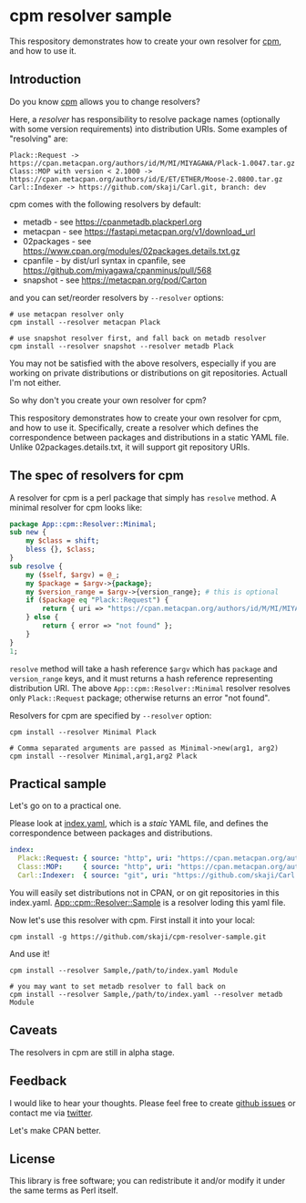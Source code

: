 # cpm resolver sample

This respository demonstrates how to create your own resolver for [cpm](https://github.com/skaji/cpm),
and how to use it.

## Introduction

Do you know [cpm](https://github.com/skaji/cpm) allows you to change resolvers?

Here, a *resolver* has responsibility to resolve
package names (optionally with some version requirements) into distribution URIs.
Some examples of "resolving" are:

    Plack::Request -> https://cpan.metacpan.org/authors/id/M/MI/MIYAGAWA/Plack-1.0047.tar.gz
    Class::MOP with version < 2.1000 -> https://cpan.metacpan.org/authors/id/E/ET/ETHER/Moose-2.0800.tar.gz
    Carl::Indexer -> https://github.com/skaji/Carl.git, branch: dev

cpm comes with the following resolvers by default:

* metadb - see https://cpanmetadb.plackperl.org
* metacpan - see https://fastapi.metacpan.org/v1/download_url
* 02packages - see https://www.cpan.org/modules/02packages.details.txt.gz
* cpanfile - by dist/url syntax in cpanfile, see https://github.com/miyagawa/cpanminus/pull/568
* snapshot - see https://metacpan.org/pod/Carton

and you can set/reorder resolvers by `--resolver` options:

```console
# use metacpan resolver only
cpm install --resolver metacpan Plack

# use snapshot resolver first, and fall back on metadb resolver
cpm install --resolver snapshot --resolver metadb Plack
```

You may not be satisfied with the above resolvers, especially if you are working on private distributions
or distributions on git repositories.
Actuall I'm not either.

So why don't you create your own resolver for cpm?

This respository demonstrates how to create your own resolver for cpm, and how to use it.
Specifically, create a resolver which defines the correspondence
between packages and distributions in a static YAML file.
Unlike 02packages.details.txt, it will support git repository URIs.

## The spec of resolvers for cpm

A resolver for cpm is a perl package that simply has `resolve` method.
A minimal resolver for cpm looks like:

```perl
package App::cpm::Resolver::Minimal;
sub new {
    my $class = shift;
    bless {}, $class;
}
sub resolve {
    my ($self, $argv) = @_;
    my $package = $argv->{package};
    my $version_range = $argv->{version_range}; # this is optional
    if ($package eq "Plack::Request") {
        return { uri => "https://cpan.metacpan.org/authors/id/M/MI/MIYAGAWA/Plack-1.0047.tar.gz" };
    } else {
        return { error => "not found" };
    }
}
1;
```

`resolve` method will take a hash reference `$argv` which has `package` and `version_range` keys,
and it must returns a hash reference representing distribution URI.
The above `App::cpm::Resolver::Minimal` resolver resolves only `Plack::Request` package;
otherwise returns an error "not found".

Resolvers for cpm are specified by `--resolver` option:

```console
cpm install --resolver Minimal Plack

# Comma separated arguments are passed as Minimal->new(arg1, arg2)
cpm install --resolver Minimal,arg1,arg2 Plack
```

## Practical sample

Let's go on to a practical one.

Please look at [index.yaml](index.yaml),
which is a *staic* YAML file, and defines the correspondence between packages and distributions.

```yaml
index:
  Plack::Request: { source: "http", uri: "https://cpan.metacpan.org/authors/id/M/MI/MIYAGAWA/Plack-1.0047.tar.gz" }
  Class::MOP:     { source: "http", uri: "https://cpan.metacpan.org/authors/id/E/ET/ETHER/Moose-2.0800.tar.gz" }
  Carl::Indexer:  { source: "git", uri: "https://github.com/skaji/Carl.git", ref: "master" }
```

You will easily set distributions not in CPAN, or on git repositories in this index.yaml.
[App::cpm::Resolver::Sample](lib/App/cpm/Resolver/Sample.pm) is a resolver loding this yaml file.

Now let's use this resolver with cpm. First install it into your local:

```console
cpm install -g https://github.com/skaji/cpm-resolver-sample.git
```

And use it!

```console
cpm install --resolver Sample,/path/to/index.yaml Module

# you may want to set metadb resolver to fall back on
cpm install --resolver Sample,/path/to/index.yaml --resolver metadb Module
```

## Caveats

The resolvers in cpm are still in alpha stage.

## Feedback

I would like to hear your thoughts. Please feel free to create [github issues](https://github.com/skaji/cpm-resolver-sample/issues)
or contact me via [twitter](https://twitter.com/shoichikaji).

Let's make CPAN better.

## License

This library is free software; you can redistribute it and/or modify it under the same terms as Perl itself.
